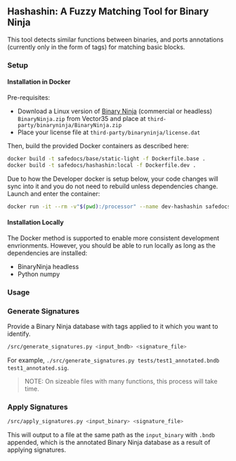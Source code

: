 ## Hashashin: A Fuzzy Matching Tool for Binary Ninja

This tool detects similar functions between binaries, and ports annotations (currently only in the form of tags)
 for matching basic blocks.

### Setup

#### Installation in Docker

Pre-requisites:
- Download a Linux version of [Binary Ninja](https://binary.ninja/) (commercial or headless) `BinaryNinja.zip` from Vector35 and place at `third-party/binaryninja/BinaryNinja.zip`
- Place your license file at `third-party/binaryninja/license.dat`

Then, build the provided Docker containers as described here:
```bash
docker build -t safedocs/base/static-light -f Dockerfile.base .
docker build -t safedocs/hashashin:local -f Dockerfile.dev .
```

Due to how the Developer docker is setup below, your code changes will sync into it and
 you do not need to rebuild unless dependencies change.
Launch and enter the container:
```bash
docker run -it --rm -v"$(pwd):/processor" --name dev-hashashin safedocs/hashashin:local
```

#### Installation Locally

The Docker method is supported to enable more consistent development envrionments.
However, you should be able to run locally as long as the dependencies are installed:
- BinaryNinja headless
- Python numpy


### Usage

### Generate Signatures

Provide a Binary Ninja database with tags applied to it which you want to identify.

```bash
/src/generate_signatures.py <input_bndb> <signature_file>
```

For example, `./src/generate_signatures.py tests/test1_annotated.bndb test1_annotated.sig`.

> NOTE: On sizeable files with many functions, this process will take time.

### Apply Signatures

```bash
/src/apply_signatures.py <input_binary> <signature_file>
```

This will output to a file at the same path as the `input_binary` with `.bndb` appended,
 which is the annotated Binary Ninja database as a result of applying signatures.
